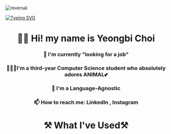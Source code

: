 ![reversal](https://capsule-render.vercel.app/api?type=Venom&text=YeongBi&fontAlign=30&fontSize=30&desc=It's%YB&descAlign=60&descAlignY=50&theme=radical&fill='#000000';)

[![Typing SVG](https://readme-typing-svg.demolab.com?font=Roboto&weight=800&size=36&letterSpacing=0&duration=3000&pause=1000&color=9346F7&background=FFEAF200&center=true&vCenter=true&width=1000&height=70&lines=I'm++Full+-+Stack+Developer;I'm+Language-Agnostic;I'm+Yeongbi+Choi)](https://git.io/typing-svg)

<div align="center">
  <h1>🤚🏻 Hi! my name is Yeongbi Choi</h1>
</div> 

<div align="center">
  <h3>🔭 I'm currently "looking for a job"</h3>
</div> 

<div align="center">
  <h3>👩🏻‍💻I'm a third-year Computer Science student who absolutely adores ANIMAL💕</h3>
</div> 


<div align="center">
  <h3>🎨 I'm a Language-Agnostic</h3>
</div> 

<div align="center">
  <h3>📫 How to reach me: LinkedIn , Instagram</h3>
</div> 

<div align="center">
  <h1>⚒️ What I've Used⚒️</h1>
</div> 

